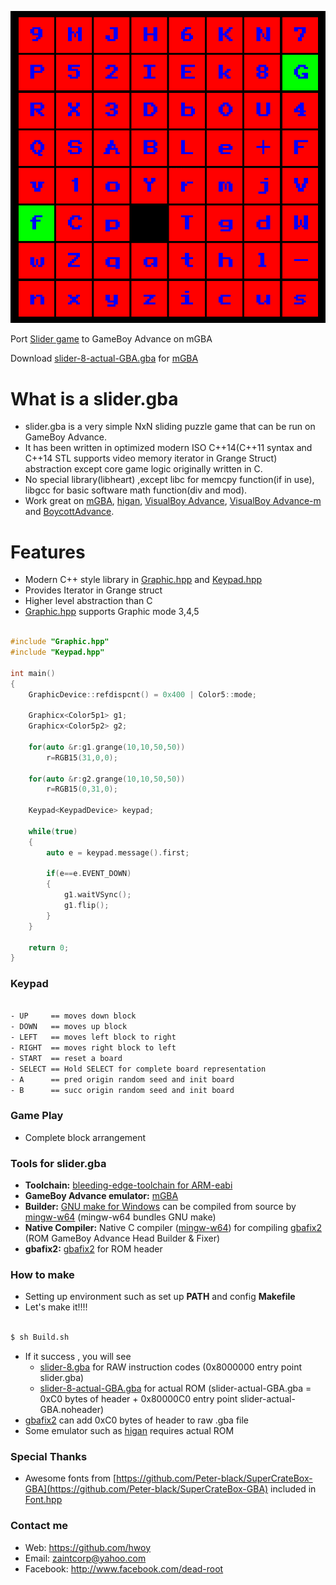 ![](https://raw.githubusercontent.com/hwoy/slider.gba/master/res/slider.gif?raw=true)

Port [Slider game](https://github.com/hwoy/slider) to GameBoy Advance on mGBA

Download [slider-8-actual-GBA.gba](https://raw.githubusercontent.com/hwoy/slider.gba/master/rom/slider-8-actual-GBA.gba) for [mGBA](https://mgba.io/downloads.html)

# What is a slider.gba
- slider.gba is a very simple NxN sliding puzzle game that can be run on GameBoy Advance. 
- It has been written in optimized modern ISO C++14(C++11 syntax and C++14 STL supports video memory iterator in Grange Struct) abstraction except core game logic originally written in C.
- No special library(libheart) ,except libc for memcpy function(if in use), libgcc for basic software math function(div and mod).
- Work great on [mGBA](https://mgba.io/downloads.html), [higan](https://download.byuu.org/higan_v106-windows.7z), [VisualBoy Advance](https://jaist.dl.sourceforge.net/project/vba/VisualBoyAdvance/1.7.2/VisualBoyAdvance-1.7.2.zip), [VisualBoy Advance-m](https://github.com/visualboyadvance-m/visualboyadvance-m/releases) and [BoycottAdvance](http://www.emulator-zone.com/files/emulators/gba/ba/ba-028.zip).

# Features
- Modern C++ style library in [Graphic.hpp](https://github.com/hwoy/slider.gba/blob/master/Graphic.hpp) and [Keypad.hpp](https://github.com/hwoy/slider.gba/blob/master/Keypad.hpp)
- Provides Iterator in Grange struct
- Higher level abstraction than C
- [Graphic.hpp](https://github.com/hwoy/slider.gba/blob/master/Graphic.hpp) supports Graphic mode 3,4,5

```C++

#include "Graphic.hpp"
#include "Keypad.hpp"

int main()
{
	GraphicDevice::refdispcnt() = 0x400 | Color5::mode;

	Graphicx<Color5p1> g1;
	Graphicx<Color5p2> g2;

	for(auto &r:g1.grange(10,10,50,50))
		r=RGB15(31,0,0);

	for(auto &r:g2.grange(10,10,50,50))
		r=RGB15(0,31,0);
	
	Keypad<KeypadDevice> keypad;

	while(true)
	{
		auto e = keypad.message().first;

		if(e==e.EVENT_DOWN)
		{
			g1.waitVSync();
			g1.flip();
		}
	}

	return 0;
}

```
 
### Keypad

```sh

- UP     == moves down block
- DOWN   == moves up block
- LEFT   == moves left block to right
- RIGHT  == moves right block to left
- START  == reset a board
- SELECT == Hold SELECT for complete board representation
- A      == pred origin random seed and init board
- B      == succ origin random seed and init board

```

### Game Play
- Complete block arrangement


### Tools for slider.gba

- **Toolchain:** [bleeding-edge-toolchain for ARM-eabi](http://www.freddiechopin.info/en/download/category/11-bleeding-edge-toolchain)
- **GameBoy Advance emulator:** [mGBA](https://mgba.io/downloads.html)
- **Builder:** [GNU make for Windows](http://ftp.gnu.org/gnu/make/?C=M;O=D) can be compiled from source by [mingw-w64](https://sourceforge.net/projects/mingw-w64/files/Toolchains%20targetting%20Win64/Personal%20Builds/mingw-builds/) (mingw-w64 bundles GNU make)
- **Native Compiler:** Native C compiler ([mingw-w64](https://sourceforge.net/projects/mingw-w64/files/Toolchains%20targetting%20Win64/Personal%20Builds/mingw-builds/)) for compiling [gbafix2](https://github.com/hwoy/gbafix2) (ROM GameBoy Advance Head Builder & Fixer)
- **gbafix2:** [gbafix2](https://github.com/hwoy/gbafix2) for ROM header
### How to make

- Setting up environment such as set up **PATH** and config **Makefile**
- Let's make it!!!!

```sh

$ sh Build.sh

```

- If it success , you will see 
	- [slider-8.gba](https://raw.githubusercontent.com/hwoy/slider.gba/master/rom/slider-8.gba) for RAW instruction codes (0x8000000 entry point slider.gba)
	- [slider-8-actual-GBA.gba](https://raw.githubusercontent.com/hwoy/slider.gba/master/rom/slider-8-actual-GBA.gba) for actual ROM (slider-actual-GBA.gba = 0xC0 bytes of header + 0x80000C0 entry point slider-actual-GBA.noheader)
- [gbafix2](https://github.com/hwoy/gbafix2) can add 0xC0 bytes of header to raw .gba file
- Some emulator such as [higan](https://mprd.se/media/emulators/files/higan_v106-windows.7z) requires actual ROM

### Special Thanks
- Awesome fonts from [https://github.com/Peter-black/SuperCrateBox-GBA](https://github.com/Peter-black/SuperCrateBox-GBA) included in [Font.hpp](https://github.com/hwoy/slider.gba/blob/master/Font.hpp)

### Contact me
- Web: https://github.com/hwoy 
- Email: zaintcorp@yahoo.com 
- Facebook: http://www.facebook.com/dead-root
